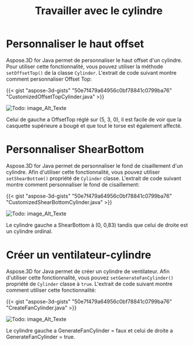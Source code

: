 ﻿---
title: Travailler avec le cylindre
type: docs
weight: 100
url: /fr/java/working-with-cylinder/
description: Aspose.3D for Java permet de personnaliser le haut offset d'un cylindre. Pour utiliser cette fonctionnalité, vous pouvez utiliser la méthode setOffsetTop() de la classe Cylindre.
---
# **Personnaliser le haut offset**
Aspose.3D for Java permet de personnaliser le haut offset d'un cylindre. Pour utiliser cette fonctionnalité, vous pouvez utiliser la méthode `setOffsetTop()` de la classe `Cylinder`. L'extrait de code suivant montre comment personnaliser Offset Top:



{{< gist "aspose-3d-gists" "50e7f479a64956c0bf78841c0799ba76" "CustomizedOffsetTopCylinder.java" >}}

![Todo: image_Alt_Texte](working-with-cylinder_1.png)

Celui de gauche a OffsetTop réglé sur (5, 3, 0), il est facile de voir que la casquette supérieure a bougé et que tout le torse est également affecté.
# **Personnaliser ShearBottom**
Aspose.3D for Java permet de personnaliser le fond de cisaillement d'un cylindre. Afin d'utiliser cette fonctionnalité, vous pouvez utiliser `setShearBottom()` propriété de `Cylinder` classe. L'extrait de code suivant montre comment personnaliser le fond de cisaillement:



{{< gist "aspose-3d-gists" "50e7f479a64956c0bf78841c0799ba76" "CustomizedShearBottomCylinder.java" >}}

![Todo: image_Alt_Texte](working-with-cylinder_2.png)

Le cylindre gauche a ShearBottom à (0, 0,83) tandis que celui de droite est un cylindre ordinal.
# **Créer un ventilateur-cylindre**
Aspose.3D for Java permet de créer un cylindre de ventilateur. Afin d'utiliser cette fonctionnalité, vous pouvez `setGenerateFanCylinder()` propriété de `Cylinder` classe à `true`. L'extrait de code suivant montre comment utiliser cette fonctionnalité:



{{< gist "aspose-3d-gists" "50e7f479a64956c0bf78841c0799ba76" "CreateFanCylinder.java" >}}

![Todo: image_Alt_Texte](working-with-cylinder_3.png)

Le cylindre gauche a GenerateFanCylinder = faux et celui de droite a GenerateFanCylinder = true.
